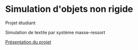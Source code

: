 # Simulation d'objets non rigide

Projet étudiant

Simulation de textile par système masse-ressort

[Présentation du projet](https://docs.google.com/presentation/d/1H_Ai7J7kOgogNO08w1O0XsqPhlLu-FxFmBN8GmM1AgM/edit?usp=sharing)


